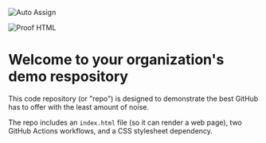 ![Auto Assign](https://github.com/shiven-infotech/demo-repository/actions/workflows/auto-assign.yml/badge.svg)

![Proof HTML](https://github.com/shiven-infotech/demo-repository/actions/workflows/proof-html.yml/badge.svg)

# Welcome to your organization's demo respository
This code repository (or "repo") is designed to demonstrate the best GitHub has to offer with the least amount of noise.

The repo includes an `index.html` file (so it can render a web page), two GitHub Actions workflows, and a CSS stylesheet dependency.

